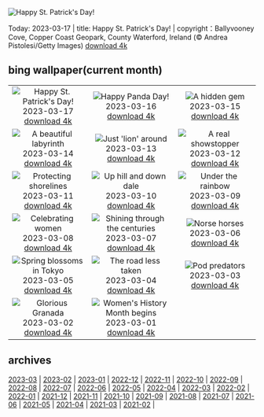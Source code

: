![Happy St. Patrick's Day!](https://cn.bing.com/th?id=OHR.BallyvooneyCove_EN-US7329921498_UHD.jpg&w=1000)

Today: 2023-03-17 | title: Happy St. Patrick's Day! | copyright：Ballyvooney Cove, Copper Coast Geopark, County Waterford, Ireland (© Andrea Pistolesi/Getty Images) [download 4k](https://cn.bing.com/th?id=OHR.BallyvooneyCove_EN-US7329921498_UHD.jpg)

## bing wallpaper(current month)

|  |  |  |
| :----: | :----: | :----: |
| ![Happy St. Patrick's Day!](https://cn.bing.com/th?id=OHR.BallyvooneyCove_EN-US7329921498_UHD.jpg&pid=hp&w=384&h=216&rs=1&c=4) <br/>2023-03-17 [download 4k](https://cn.bing.com/th?id=OHR.BallyvooneyCove_EN-US7329921498_UHD.jpg)| ![Happy Panda Day!](https://cn.bing.com/th?id=OHR.ChengduPanda_EN-US7206176908_UHD.jpg&pid=hp&w=384&h=216&rs=1&c=4) <br/>2023-03-16 [download 4k](https://cn.bing.com/th?id=OHR.ChengduPanda_EN-US7206176908_UHD.jpg)| ![A hidden gem](https://cn.bing.com/th?id=OHR.AgueroSpain_EN-US7079433596_UHD.jpg&pid=hp&w=384&h=216&rs=1&c=4) <br/>2023-03-15 [download 4k](https://cn.bing.com/th?id=OHR.AgueroSpain_EN-US7079433596_UHD.jpg)|
| ![A beautiful labyrinth](https://cn.bing.com/th?id=OHR.CyprusMaze_EN-US7012705307_UHD.jpg&pid=hp&w=384&h=216&rs=1&c=4) <br/>2023-03-14 [download 4k](https://cn.bing.com/th?id=OHR.CyprusMaze_EN-US7012705307_UHD.jpg)| ![Just 'lion' around](https://cn.bing.com/th?id=OHR.LionessesNap_EN-US6947230556_UHD.jpg&pid=hp&w=384&h=216&rs=1&c=4) <br/>2023-03-13 [download 4k](https://cn.bing.com/th?id=OHR.LionessesNap_EN-US6947230556_UHD.jpg)| ![A real showstopper](https://cn.bing.com/th?id=OHR.TheaterRomania_EN-US6839059395_UHD.jpg&pid=hp&w=384&h=216&rs=1&c=4) <br/>2023-03-12 [download 4k](https://cn.bing.com/th?id=OHR.TheaterRomania_EN-US6839059395_UHD.jpg)|
| ![Protecting shorelines](https://cn.bing.com/th?id=OHR.LongWharf_EN-US6625072596_UHD.jpg&pid=hp&w=384&h=216&rs=1&c=4) <br/>2023-03-11 [download 4k](https://cn.bing.com/th?id=OHR.LongWharf_EN-US6625072596_UHD.jpg)| ![Up hill and down dale](https://cn.bing.com/th?id=OHR.EdaleValley_EN-US6544571023_UHD.jpg&pid=hp&w=384&h=216&rs=1&c=4) <br/>2023-03-10 [download 4k](https://cn.bing.com/th?id=OHR.EdaleValley_EN-US6544571023_UHD.jpg)| ![Under the rainbow](https://cn.bing.com/th?id=OHR.WaimeaRainbow_EN-US1376447893_UHD.jpg&pid=hp&w=384&h=216&rs=1&c=4) <br/>2023-03-09 [download 4k](https://cn.bing.com/th?id=OHR.WaimeaRainbow_EN-US1376447893_UHD.jpg)|
| ![Celebrating women](https://cn.bing.com/th?id=OHR.IntlWomensDayChange_EN-US1089722389_UHD.jpg&pid=hp&w=384&h=216&rs=1&c=4) <br/>2023-03-08 [download 4k](https://cn.bing.com/th?id=OHR.IntlWomensDayChange_EN-US1089722389_UHD.jpg)| ![Shining through the centuries](https://cn.bing.com/th?id=OHR.YuanyangChina_EN-US0997293657_UHD.jpg&pid=hp&w=384&h=216&rs=1&c=4) <br/>2023-03-07 [download 4k](https://cn.bing.com/th?id=OHR.YuanyangChina_EN-US0997293657_UHD.jpg)| ![Norse horses](https://cn.bing.com/th?id=OHR.IcelandHorses_EN-US0725710929_UHD.jpg&pid=hp&w=384&h=216&rs=1&c=4) <br/>2023-03-06 [download 4k](https://cn.bing.com/th?id=OHR.IcelandHorses_EN-US0725710929_UHD.jpg)|
| ![Spring blossoms in Tokyo](https://cn.bing.com/th?id=OHR.TokyoMoat_EN-US9901957262_UHD.jpg&pid=hp&w=384&h=216&rs=1&c=4) <br/>2023-03-05 [download 4k](https://cn.bing.com/th?id=OHR.TokyoMoat_EN-US9901957262_UHD.jpg)| ![The road less taken](https://cn.bing.com/th?id=OHR.PicoVolcano_EN-US0491099827_UHD.jpg&pid=hp&w=384&h=216&rs=1&c=4) <br/>2023-03-04 [download 4k](https://cn.bing.com/th?id=OHR.PicoVolcano_EN-US0491099827_UHD.jpg)| ![Pod predators](https://cn.bing.com/th?id=OHR.OrcaNorway_EN-US0377841310_UHD.jpg&pid=hp&w=384&h=216&rs=1&c=4) <br/>2023-03-03 [download 4k](https://cn.bing.com/th?id=OHR.OrcaNorway_EN-US0377841310_UHD.jpg)|
| ![Glorious Granada](https://cn.bing.com/th?id=OHR.NegratinSpain_EN-US0285047102_UHD.jpg&pid=hp&w=384&h=216&rs=1&c=4) <br/>2023-03-02 [download 4k](https://cn.bing.com/th?id=OHR.NegratinSpain_EN-US0285047102_UHD.jpg)| ![Women's History Month begins](https://cn.bing.com/th?id=OHR.SuffrageMonumentDC_EN-US0188045009_UHD.jpg&pid=hp&w=384&h=216&rs=1&c=4) <br/>2023-03-01 [download 4k](https://cn.bing.com/th?id=OHR.SuffrageMonumentDC_EN-US0188045009_UHD.jpg)|

## archives

[2023-03](./archives/2023-03.md) | [2023-02](./archives/2023-02.md) | [2023-01](./archives/2023-01.md) | [2022-12](./archives/2022-12.md) | [2022-11](./archives/2022-11.md) | [2022-10](./archives/2022-10.md) | [2022-09](./archives/2022-09.md) | [2022-08](./archives/2022-08.md) |
[2022-07](./archives/2022-07.md) | [2022-06](./archives/2022-06.md) | [2022-05](./archives/2022-05.md) | [2022-04](./archives/2022-04.md) | [2022-03](./archives/2022-03.md) | [2022-02](./archives/2022-02.md) | [2022-01](./archives/2022-01.md) | [2021-12](./archives/2021-12.md) |
[2021-11](./archives/2021-11.md) | [2021-10](./archives/2021-10.md) | [2021-09](./archives/2021-09.md) | [2021-08](./archives/2021-08.md) | [2021-07](./archives/2021-07.md) | [2021-06](./archives/2021-06.md) | [2021-05](./archives/2021-05.md) | [2021-04](./archives/2021-04.md) |
[2021-03](./archives/2021-03.md) | [2021-02](./archives/2021-02.md) |
